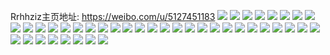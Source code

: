 Rrhhziz主页地址: https://weibo.com/u/5127451183 
![](https://wx4.sinaimg.cn/mw2000/005B0ghxly1h9gg7r8fe4j31o0280e81.jpg) 
![](https://wx4.sinaimg.cn/mw2000/005B0ghxly1h9gg83s7epj31o0280hdt.jpg) 
![](https://wx4.sinaimg.cn/mw2000/005B0ghxly1h9gg7yn9j3j31o0280b29.jpg) 
![](https://wx4.sinaimg.cn/mw2000/005B0ghxly1h9gg80coscj31o0280hdt.jpg) 
![](https://wx4.sinaimg.cn/mw2000/005B0ghxly1h9gg829vuij31o0280e81.jpg) 
![](https://wx4.sinaimg.cn/mw2000/005B0ghxly1h9gg7x9mlpj31o0280b29.jpg) 
![](https://wx4.sinaimg.cn/mw2000/005B0ghxly1h9gg7sf3s9j31o0280b29.jpg) 
![](https://wx4.sinaimg.cn/mw2000/005B0ghxly1h9gg7trg6zj31o0280b29.jpg) 
![](https://wx4.sinaimg.cn/mw2000/005B0ghxly1h9gg8863xpj31o01o0kjl.jpg) 
![](https://wx4.sinaimg.cn/mw2000/005B0ghxly1h9gg89hlnlj31oy1o0npd.jpg) 
![](https://wx4.sinaimg.cn/mw2000/005B0ghxly1h9gg7v73klj31o0280u0x.jpg) 
![](https://wx4.sinaimg.cn/mw2000/005B0ghxly1h9gg8643rtj31is27okjl.jpg) 
![](https://wx4.sinaimg.cn/mw2000/005B0ghxly1h9gg84tgguj31f51w61kx.jpg) 
![](https://wx4.sinaimg.cn/mw2000/005B0ghxly1h9gg873aggj31o0280b29.jpg) 
![](https://wx4.sinaimg.cn/mw2000/005B0ghxly1h7vh3f1vdzj31mo36c7wj.jpg) 
![](https://wx4.sinaimg.cn/mw2000/005B0ghxly1h7vh3hi175j31o02801ky.jpg) 
![](https://wx4.sinaimg.cn/mw2000/005B0ghxly1h7pyfebvmsj32c0340qv7.jpg) 
![](https://wx4.sinaimg.cn/mw2000/005B0ghxly1h7pyf6zky9j320f2i21kz.jpg) 
![](https://wx4.sinaimg.cn/mw2000/005B0ghxly1h7pyf39lq8j31sc2dsx6q.jpg) 
![](https://wx4.sinaimg.cn/mw2000/005B0ghxly1h7pyf9ynqrj32ad2ad4qq.jpg) 
![](https://wx4.sinaimg.cn/mw2000/005B0ghxly1h7d2rkncgrj30u014012n.jpg) 
![](https://wx4.sinaimg.cn/mw2000/005B0ghxly1h7d2rk7ja7j30u015k7b7.jpg) 
![](https://wx4.sinaimg.cn/mw2000/005B0ghxly1h5wrb4jhaxj30u014014c.jpg) 
![](https://wx4.sinaimg.cn/mw2000/005B0ghxly1h5wrb5v586j30u01400zj.jpg) 
![](https://wx4.sinaimg.cn/mw2000/005B0ghxly1h3jq66l1t5j30u00u0n3v.jpg) 
![](https://wx4.sinaimg.cn/mw2000/005B0ghxly1h3jq67r5x1j30u0140tme.jpg) 
![](https://wx4.sinaimg.cn/mw2000/005B0ghxly1h3jq68j47aj30u0140n6w.jpg) 
![](https://wx4.sinaimg.cn/mw2000/005B0ghxly1h3jq69lafwj30u0140k2a.jpg) 
![](https://wx4.sinaimg.cn/mw2000/005B0ghxly1h3jq6anvy9j30u0140qd8.jpg) 
![](https://wx4.sinaimg.cn/mw2000/005B0ghxly1h3jq6616hfj30u01cy79s.jpg) 
![](https://wx4.sinaimg.cn/mw2000/005B0ghxly1h3jq6bq8tdj30u01aztg4.jpg) 
![](https://wx4.sinaimg.cn/mw2000/005B0ghxly1h3jq6ci952j30u0140tjr.jpg) 
![](https://wx4.sinaimg.cn/mw2000/005B0ghxly1ghjsgo7iswj32c02c0e81.jpg) 
![](https://wx4.sinaimg.cn/mw2000/005B0ghxly1ghjsgqpmmhj32c02c0u0x.jpg) 
![](https://wx4.sinaimg.cn/mw2000/005B0ghxly1ghjsgxkjmsj32c02c04qp.jpg) 
![](https://wx4.sinaimg.cn/mw2000/005B0ghxly1ghjsgw3f9dj30rb0pzjxn.jpg) 
![](https://wx4.sinaimg.cn/mw2000/005B0ghxly1ghjsgv4hnvj32c02c0b2f.jpg) 
![](https://wx4.sinaimg.cn/mw2000/005B0ghxly1ghjsglwrrzj32c02c01kx.jpg) 
![](https://wx4.sinaimg.cn/mw2000/005B0ghxly1ghjsh21jorj32c02c0npf.jpg) 
![](https://wx4.sinaimg.cn/mw2000/005B0ghxly1ghjsh3npjdj32c02c04qp.jpg) 
![](https://wx4.sinaimg.cn/mw2000/005B0ghxly1ghjshg5cgej32c02c0njc.jpg) 
